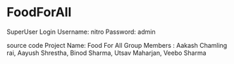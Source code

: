 # FoodForAll
SuperUser Login
Username: nitro
Password: admin


source code
Project Name: Food For All
Group Members : Aakash Chamling rai, Aayush Shrestha, Binod Sharma, Utsav Maharjan, Veebo Sharma
